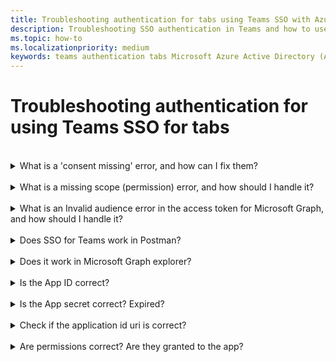```yaml
---
title: Troubleshooting authentication for tabs using Teams SSO with Azure AD
description: Troubleshooting SSO authentication in Teams and how to use it in tabs
ms.topic: how-to
ms.localizationpriority: medium
keywords: teams authentication tabs Microsoft Azure Active Directory (Azure AD)
---
```

# Troubleshooting authentication for using Teams SSO for tabs

<br>

<details>
<summary>What is a 'consent missing' error, and how can I fix them?</summary>
If AAD has no record that consent (to the Microsoft Graph resource) was granted to the Tab by the user (or tenant administrator), AAD sends an error message to your web service. Your code must tell the client (for example, in the body of a 403 Forbidden response) how to handle the error:

- If the Tab needs Microsoft Graph scopes that can only be consented to by an admin, your code should throw an error.
- If the only scopes that are needed can be consented to by the user, then your code should fall back to an alternate system of user authentication.

</details>
<br>
<details>
<summary>What is a missing scope (permission) error, and how should I handle it?</summary>
This kind of error should be seen only in development. To handle this error, your server-side code should send a 403 Forbidden response to the client, which should log the error to the console or record it in a log.
</details>
<br>
<details>
<summary>What is an Invalid audience error in the access token for Microsoft Graph, and how should I handle it?</summary>
The server-side code should send a 403 Forbidden response to the client to show a message to the user, and possibly log the error to the console or record it in a log.
</details>
<br>
<details>
<summary>Does SSO for Teams work in Postman?</summary>

</details>
<br>
<details>
<summary>Does it work in Microsoft Graph explorer?</summary>
For more information, please see [Graph explorer](https://developer.microsoft.com/en-us/graph/graph-explorer)

</details>
<br>
<details>
<summary>Is the App ID correct?</summary>

</details>
<br>
<details>
<summary>Is the App secret correct? Expired?</summary>

</details>
<br>
<details>
<summary>Check if the application id uri is correct?</summary>

</details>
<br>
<details>
<summary>Are permissions correct? Are they granted to the app?</summary>

</details>
